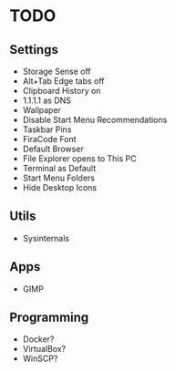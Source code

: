 # TODO

## Settings

- Storage Sense off
- Alt+Tab Edge tabs off
- Clipboard History on
- 1.1.1.1 as DNS
- Wallpaper
- Disable Start Menu Recommendations
- Taskbar Pins
- FiraCode Font
- Default Browser
- File Explorer opens to This PC
- Terminal as Default
- Start Menu Folders
- Hide Desktop Icons

## Utils

- Sysinternals

## Apps

- GIMP

## Programming

- Docker?
- VirtualBox?
- WinSCP?